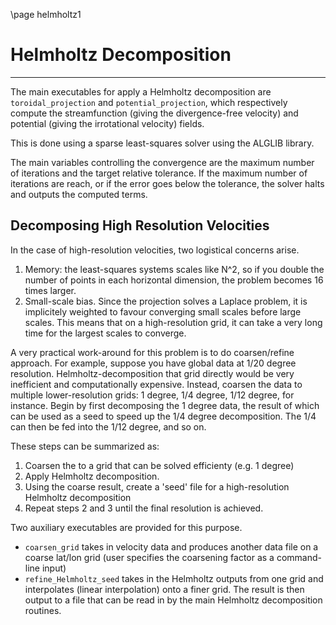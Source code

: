 \page helmholtz1
# Helmholtz Decomposition

---

The main executables for apply a Helmholtz decomposition are `toroidal_projection` and `potential_projection`, which respectively compute the streamfunction (giving the divergence-free velocity) and potential (giving the irrotational velocity) fields.

This is done using a sparse least-squares solver using the ALGLIB library.

The main variables controlling the convergence are the maximum number of iterations and the target relative tolerance.
If the maximum number of iterations are reach, or if the error goes below the tolerance, the solver halts and outputs the computed terms.

## Decomposing High Resolution Velocities

In the case of high-resolution velocities, two logistical concerns arise.
1. Memory: the least-squares systems scales like N^2, so if you double the number of points in each horizontal dimension, the problem becomes 16 times larger.
2. Small-scale bias. Since the projection solves a Laplace problem, it is implicitely weighted to favour converging small scales before large scales. This means that on a high-resolution grid, it can take a very long time for the largest scales to converge.

A very practical work-around for this problem is to do coarsen/refine approach.
For example, suppose you have global data at 1/20 degree resolution.
Helmholtz-decomposition that grid directly would be very inefficient and computationally expensive.
Instead, coarsen the data to multiple lower-resolution grids: 1 degree, 1/4 degree, 1/12 degree, for instance.
Begin by first decomposing the 1 degree data, the result of which can be used as a seed to speed up the 1/4 degree decomposition.
The 1/4 can then be fed into the 1/12 degree, and so on.

These steps can be summarized as:
1. Coarsen the to a grid that can be solved efficienty (e.g. 1 degree)
2. Apply Helmholtz decomposition.
3. Using the coarse result, create a 'seed' file for a high-resolution Helmholtz decomposition
4. Repeat steps 2 and 3 until the final resolution is achieved.

Two auxiliary executables are provided for this purpose.
* `coarsen_grid` takes in velocity data and produces another data file on a coarse lat/lon grid (user specifies the coarsening factor as a command-line input)
* `refine_Helmholtz_seed` takes in the Helmholtz outputs from one grid and interpolates (linear interpolation) onto a finer grid. The result is then output to a file that can be read in by the main Helmholtz decomposition routines.
